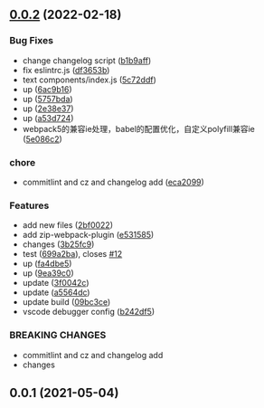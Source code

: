 ## [0.0.2](https://github.com/KoKuDolly/koku-scaffold/compare/v0.0.1...v0.0.2) (2022-02-18)


### Bug Fixes

* change changelog script ([b1b9aff](https://github.com/KoKuDolly/koku-scaffold/commit/b1b9aff2c1c75ac38a7d62d524c3bd79e370a691))
* fix eslintrc.js ([df3653b](https://github.com/KoKuDolly/koku-scaffold/commit/df3653b94d53b8669a7dffccf7e78fafacccfa30))
* text components/index.js ([5c72ddf](https://github.com/KoKuDolly/koku-scaffold/commit/5c72ddf46664277af00da90fbfe06546941a601f))
* up ([6ac9b16](https://github.com/KoKuDolly/koku-scaffold/commit/6ac9b16f71b04a3ba7ed7b5bdb4082e7cbc9e169))
* up ([5757bda](https://github.com/KoKuDolly/koku-scaffold/commit/5757bda7845abba731cba0bf9fa687e49da3ac53))
* up ([2e38e37](https://github.com/KoKuDolly/koku-scaffold/commit/2e38e379098e727fed49da6d23e6bc3cfc825cc2))
* up ([a53d724](https://github.com/KoKuDolly/koku-scaffold/commit/a53d724a36ce3167ef0ff9211857c243ffa0e841))
* webpack5的兼容ie处理，babel的配置优化，自定义polyfill兼容ie ([5e086c2](https://github.com/KoKuDolly/koku-scaffold/commit/5e086c2dffe7002404b5559ebe1f22dede25db10))


### chore

* commitlint and cz and changelog add ([eca2099](https://github.com/KoKuDolly/koku-scaffold/commit/eca2099a27f0e9356cf717d26b02b9585a01b67b))


### Features

* add new files ([2bf0022](https://github.com/KoKuDolly/koku-scaffold/commit/2bf00223038e9785a9717d12466d0205f3ea70a9))
* add zip-webpack-plugin ([e531585](https://github.com/KoKuDolly/koku-scaffold/commit/e53158598408e5db96579fe9b1222a5fdc91d508))
* changes ([3b25fc9](https://github.com/KoKuDolly/koku-scaffold/commit/3b25fc9a381e2f40ef320724a5db6e54921dfb9c))
* test ([699a2ba](https://github.com/KoKuDolly/koku-scaffold/commit/699a2ba52b63b22cd11c80f3cae3995a8fa81cc5)), closes [#12](https://github.com/KoKuDolly/koku-scaffold/issues/12)
* up ([fa4dbe5](https://github.com/KoKuDolly/koku-scaffold/commit/fa4dbe594660425e50dad54f68f1c8ff9a43b390))
* up ([9ea39c0](https://github.com/KoKuDolly/koku-scaffold/commit/9ea39c08767d52cdcfe4f04c70a38596e4d954e3))
* update ([3f0042c](https://github.com/KoKuDolly/koku-scaffold/commit/3f0042cf5797adad443ded4ab1934ddb69c4d176))
* update ([a5564dc](https://github.com/KoKuDolly/koku-scaffold/commit/a5564dcee917a9bbf3327635446dc84ae00c0d91))
* update build ([09bc3ce](https://github.com/KoKuDolly/koku-scaffold/commit/09bc3ce505e0a1b8c8044a21feeab8964f4158a0))
* vscode debugger config ([b242df5](https://github.com/KoKuDolly/koku-scaffold/commit/b242df5426539480dc8e9cc56c007974341acc19))


### BREAKING CHANGES

* commitlint and cz and changelog add
* changes



## 0.0.1 (2021-05-04)




